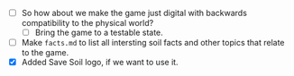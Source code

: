 
- [ ] So how about we make the game just digital with backwards compatibility to the physical world?
  - [ ] Bring the game to a testable state.
- [ ] Make `facts.md` to list all intersting soil facts and other topics that relate to the game.
- [x] Added Save Soil logo, if we want to use it.
